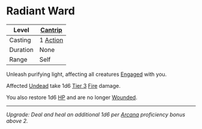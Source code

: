 # Radiant Ward

| Level    | [Cantrip]({Cantrips}.md)                                              |
| -------- | --------------------------------------------------------------------- |
| Casting  | 1 [Action](../../../../Game%20Procedures/Core%20Procedures/Action.md) |
| Duration | None                                                                  |
| Range    | Self                                                                  |

Unleash purifying light, affecting all creatures [Engaged](../../../../Game%20Procedures/Conditions/Engaged.md) with you.

Affected [Undead](../../../../Resources%20for%20GMs/Creature%20Types/Undead.md) take 1d6 [Tier 3](../../../../Game%20Procedures/Combat/Damage/Damage%20Tiers/Tier%203.md) [Fire](../../../../Game%20Procedures/Combat/Damage/Damage%20Types/Fire.md) damage.

You also restore 1d6 [HP](../../../../Player%20Characters/Point%20Pools/Health%20Points.md) and are no longer [Wounded](../../../../Game%20Procedures/Conditions/Wounded.md).

---
*Upgrade: Deal and heal an additional 1d6 per [Arcana](../../../../Player%20Characters/Skills/Primary%20Skills/Arcana.md) proficiency bonus above 2.*
